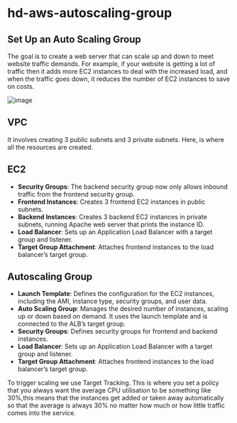 # hd-aws-autoscaling-group
## Set Up an Auto Scaling Group

The goal is to create a web server that can scale up and down to meet website traffic demands. For example, if your website is getting a lot of traffic then it adds more EC2 instances to deal with the increased load, and when the traffic goes down, it reduces the number of EC2 instances to save on costs.

![image](https://github.com/user-attachments/assets/64350253-37c7-4d44-8bb2-ebf09b66727a)

## VPC
 It involves creating 3 public subnets and 3 private subnets. Here, is where all the resources are created.

## EC2
-   **Security Groups**: The backend security group now only allows inbound traffic from the frontend security group.
-   **Frontend Instances**: Creates 3 frontend EC2 instances in public subnets.
-   **Backend Instances**: Creates 3 backend EC2 instances in private subnets, running Apache web server that prints the instance ID.
-   **Load Balancer**: Sets up an Application Load Balancer with a target group and listener.
-   **Target Group Attachment**: Attaches frontend instances to the load balancer’s target group.

## Autoscaling Group
-   **Launch Template**: Defines the configuration for the EC2 instances, including the AMI, instance type, security groups, and user data.
-   **Auto Scaling Group**: Manages the desired number of instances, scaling up or down based on demand. It uses the launch template and is connected to the ALB’s target group.
-   **Security Groups**: Defines security groups for frontend and backend instances.
-   **Load Balancer**: Sets up an Application Load Balancer with a target group and listener.
-   **Target Group Attachment**: Attaches frontend instances to the load balancer’s target group.


To trigger scaling we use Target Tracking. This is where you set a policy that you always want the average CPU utilisation to be something like 30%,this means that the instances get added or taken away automatically so that the average is always 30% no matter how much or how little traffic comes into the service.
